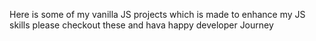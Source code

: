 Here is some of my vanilla JS projects which is made to enhance my JS skills 
please checkout these and hava happy developer Journey
